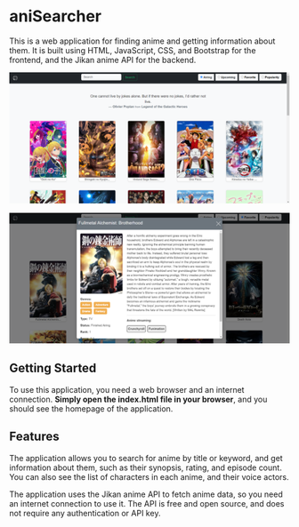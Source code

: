 # aniSearcher

This is a web application for finding anime and getting information about them. It is built using HTML, JavaScript, CSS, and Bootstrap for the frontend, and the Jikan anime API for the backend.

![homepage](img/homepage.png)

![modalwindow](img/modalwindow.png)

## Getting Started

To use this application, you need a web browser and an internet connection. **Simply open the index.html file in your browser**, and you should see the homepage of the application.

## Features

The application allows you to search for anime by title or keyword, and get information about them, such as their synopsis, rating, and episode count. You can also see the list of characters in each anime, and their voice actors.

The application uses the Jikan anime API to fetch anime data, so you need an internet connection to use it. The API is free and open source, and does not require any authentication or API key.